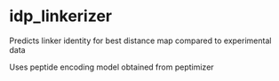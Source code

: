 # idp_linkerizer
 Predicts linker identity for best distance map compared to experimental data

Uses peptide encoding model obtained from peptimizer


